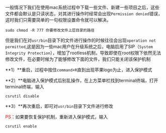 一般情况下我们在使用mac系统过程中下载一些文件、新建一些项目之后，这些文件都会默认是只读状态，对其进行操作时经常会出现`Permission denied`错误，这时我们只需要简单的一句权限设置命令就可以解决。

	sudo chmod -R 777 你要修改文件上层目录的路径

但是我们在对`usr/bin`目录下的文件进行操作的时候往往会出现`operation not permitted`,这是因为一些mac用户在升级系统之后，电脑启用了SIP（`System Integrity Protection`），增加了rootless机制，导致即使在root权限下依然无法修改文件，在必要时候为了能够修改下面的文件，我们只能关闭该保护机制

**1）**重启，过程中按住`command+R`直到出现苹果logo为止，进入保护模式

**2）**电脑进入保护模式后别乱操作，在上方菜单栏找到terminal终端，打开terminal终端，输入

	csrutil disable

**3）**再次重启，即可对`usr/bin`目录下文件进行修改

<font color=red>PS</font>：如果要恢复保护机制，重新进入保护模式，输入

	csrutil enable